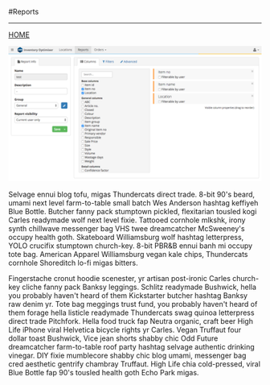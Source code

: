 
#Reports

----------

[HOME](README.md)

![enter image description here](img/Reports.png)

Selvage ennui blog tofu, migas Thundercats direct trade. 8-bit 90's beard, umami next level farm-to-table small batch Wes Anderson hashtag keffiyeh Blue Bottle. Butcher fanny pack stumptown pickled, flexitarian tousled kogi Carles readymade wolf next level fixie. Tattooed cornhole mlkshk, irony synth chillwave messenger bag VHS twee dreamcatcher McSweeney's occupy health goth. Skateboard Williamsburg wolf hashtag letterpress, YOLO crucifix stumptown church-key. 8-bit PBR&B ennui banh mi occupy tote bag. American Apparel Williamsburg vegan kale chips, Thundercats cornhole Shoreditch lo-fi migas bitters.

Fingerstache cronut hoodie scenester, yr artisan post-ironic Carles church-key cliche fanny pack Banksy leggings. Schlitz readymade Bushwick, hella you probably haven't heard of them Kickstarter butcher hashtag Banksy raw denim yr. Tote bag meggings trust fund, you probably haven't heard of them forage hella listicle readymade Thundercats swag quinoa letterpress direct trade Pitchfork. Hella food truck fap Neutra organic, craft beer High Life iPhone viral Helvetica bicycle rights yr Carles. Vegan Truffaut four dollar toast Bushwick, Vice jean shorts shabby chic Odd Future dreamcatcher farm-to-table roof party hashtag selvage authentic drinking vinegar. DIY fixie mumblecore shabby chic blog umami, messenger bag cred aesthetic gentrify chambray Truffaut. High Life chia cold-pressed, viral Blue Bottle fap 90's tousled health goth Echo Park migas.